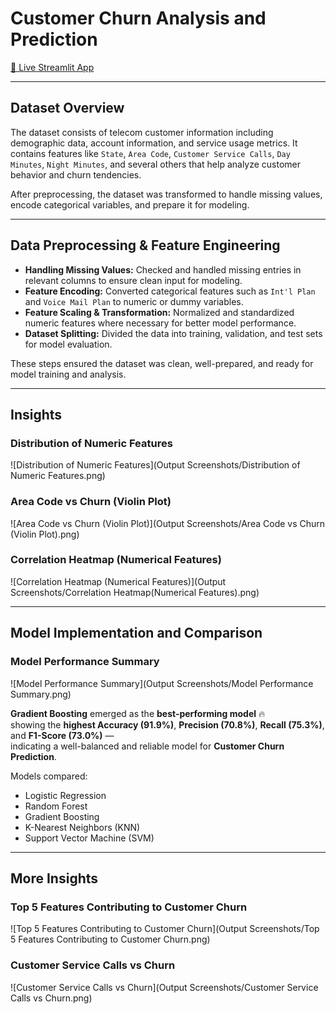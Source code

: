 # Customer Churn Analysis and Prediction

[🔗 Live Streamlit App](https://customerchurnanalysisandprediction-vytvdffnz8j6mjwzgyvgcd.streamlit.app/)

---

## Dataset Overview

The dataset consists of telecom customer information including demographic data, account information, and service usage metrics. It contains features like `State`, `Area Code`, `Customer Service Calls`, `Day Minutes`, `Night Minutes`, and several others that help analyze customer behavior and churn tendencies.  

After preprocessing, the dataset was transformed to handle missing values, encode categorical variables, and prepare it for modeling.

---

## Data Preprocessing & Feature Engineering

- **Handling Missing Values:** Checked and handled missing entries in relevant columns to ensure clean input for modeling.  
- **Feature Encoding:** Converted categorical features such as `Int'l Plan` and `Voice Mail Plan` to numeric or dummy variables.  
- **Feature Scaling & Transformation:** Normalized and standardized numeric features where necessary for better model performance.  
- **Dataset Splitting:** Divided the data into training, validation, and test sets for model evaluation.  

These steps ensured the dataset was clean, well-prepared, and ready for model training and analysis.

---

## Insights

### Distribution of Numeric Features
![Distribution of Numeric Features](Output Screenshots/Distribution of Numeric Features.png)

### Area Code vs Churn (Violin Plot)
![Area Code vs Churn (Violin Plot)](Output Screenshots/Area Code vs Churn (Violin Plot).png)

### Correlation Heatmap (Numerical Features)
![Correlation Heatmap (Numerical Features)](Output Screenshots/Correlation Heatmap(Numerical Features).png)

---

## Model Implementation and Comparison

### Model Performance Summary
![Model Performance Summary](Output Screenshots/Model Performance Summary.png)

**Gradient Boosting** emerged as the **best-performing model** 🔥  
showing the **highest Accuracy (91.9%)**, **Precision (70.8%)**, **Recall (75.3%)**, and **F1-Score (73.0%)** —  
indicating a well-balanced and reliable model for **Customer Churn Prediction**.  

Models compared:  
- Logistic Regression  
- Random Forest  
- Gradient Boosting  
- K-Nearest Neighbors (KNN)  
- Support Vector Machine (SVM)  

---

## More Insights

### Top 5 Features Contributing to Customer Churn
![Top 5 Features Contributing to Customer Churn](Output Screenshots/Top 5 Features Contributing to Customer Churn.png)

### Customer Service Calls vs Churn
![Customer Service Calls vs Churn](Output Screenshots/Customer Service Calls vs Churn.png)
